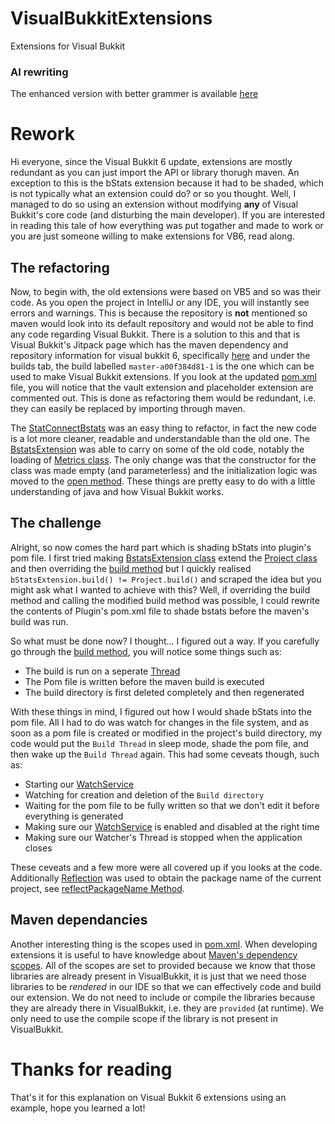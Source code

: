 # VisualBukkitExtensions
Extensions for Visual Bukkit

### AI rewriting
The enhanced version with better grammer is available [here](README-enhanced.md)

# Rework
Hi everyone, since the Visual Bukkit 6 update, extensions are mostly redundant as you can just import the API or library thorugh maven. An exception to this is the bStats extension because it had to be shaded, which is not typically what an extension could do? or so you thought. Well, I managed to do so using an extension without modifying **any** of Visual Bukkit's core code (and disturbing the main developer). If you are interested in reading this tale of how everything was put togather and made to work or you are just someone willing to make extensions for VB6, read along.

## The refactoring
Now, to begin with, the old extensions were based on VB5 and so was their code. As you open the project in IntelliJ or any IDE, you will instantly see errors and warnings. This is because the repository is **not** mentioned so maven would look into its default repository and would not be able to find any code regarding Visual Bukkit. There is a solution to this and that is Visual Bukkit's Jitpack page which has the maven dependency and repository information for visual bukkit 6, specifically [here](https://jitpack.io/#OfficialDonut/VisualBukkit) and under the builds tab, the build labelled `master-a00f384d81-1` is the one which can be used to make Visual Bukkit extensions. If you look at the updated [pom.xml](pom.xml) file, you will notice that the vault extension and placeholder extension are commented out. This is done as refactoring them would be redundant, i.e. they can easily be replaced by importing through maven.

The [StatConnectBstats](bStats/src/main/java/com/gmail/visualbukkit/extensions/bstats/StatConnectBstats.java) was an easy thing to refactor, in fact the new code is a lot more cleaner, readable and understandable than the old one. The [BstatsExtension](bStats/src/main/java/com/gmail/visualbukkit/extensions/bstats/BstatsExtension.java) was able to carry on some of the old code, notably the loading of [Metrics class](bStats/src/main/resources/Metrics.java). The only change was that the constructor for the class was made empty (and parameterless) and the initialization logic was moved to the [open method](bStats/src/main/java/com/gmail/visualbukkit/extensions/bstats/BstatsExtension.java#L39). These things are pretty easy to do with a little understanding of java and how Visual Bukkit works.

## The challenge
Alright, so now comes the hard part which is shading bStats into plugin's pom file. I first tried making [BstatsExtension class](bStats/src/main/java/com/gmail/visualbukkit/extensions/bstats/BstatsExtension.java) extend the [Project class](https://github.com/OfficialDonut/VisualBukkit/blob/master/VB-Application/src/main/java/com/gmail/visualbukkit/project/Project.java) and then overriding the [build method](https://github.com/OfficialDonut/VisualBukkit/blob/master/VB-Application/src/main/java/com/gmail/visualbukkit/project/Project.java#L647) but I quickly realised `bStatsExtension.build() != Project.build()` and scraped the idea but you might ask what I wanted to achieve with this? Well, if overriding the build method and calling the modified build method was possible, I could rewrite the contents of Plugin's pom.xml file to shade bstats before the maven's build was run.

So what must be done now? I thought... I figured out a way. If you carefully go through the [build method](https://github.com/OfficialDonut/VisualBukkit/blob/master/VB-Application/src/main/java/com/gmail/visualbukkit/project/Project.java#L647), you will notice some things such as:
- The build is run on a seperate [Thread](https://docs.oracle.com/javase/8/docs/api/java/lang/Thread.html)
- The Pom file is written before the maven build is executed
- The build directory is first deleted completely and then regenerated

With these things in mind, I figured out how I would shade bStats into the pom file. All I had to do was watch for changes in the file system, and as soon as a pom file is created or modified in the project's build directory, my code would put the `Build Thread` in sleep mode, shade the pom file, and then wake up the `Build Thread` again. This had some ceveats though, such as:
- Starting our [WatchService](https://docs.oracle.com/javase/8/docs/api/java/nio/file/WatchService.html)
- Watching for creation and deletion of the `Build directory`
- Waiting for the pom file to be fully written so that we don't edit it before everything is generated
- Making sure our [WatchService](https://docs.oracle.com/javase/8/docs/api/java/nio/file/WatchService.html) is enabled and disabled at the right time
- Making sure our Watcher's Thread is stopped when the application closes

These ceveats and a few more were all covered up if you looks at the code. Additionally [Reflection](https://www.oracle.com/technical-resources/articles/java/javareflection.html) was used to obtain the package name of the current project, see [reflectPackageName Method](bStats/src/main/java/com/gmail/visualbukkit/extensions/bstats/BstatsExtension.java#L210).

## Maven dependancies
Another interesting thing is the scopes used in [pom.xml](pom.xml). When developing extensions it is useful to have knowledge about [Maven's dependency scopes](https://www.baeldung.com/maven-dependency-scopes). All of the scopes are set to provided because we know that those libraries are already present in VisualBukkit, it is just that we need those libraries to be *rendered* in our IDE so that we can effectively code and build our extension. We do not need to include or compile the libraries because they are already there in VisualBukkit, i.e. they are `provided` (at runtime). We only need to use the compile scope if the library is not present in VisualBukkit.

# Thanks for reading
That's it for this explanation on Visual Bukkit 6 extensions using an example, hope you learned a lot!
